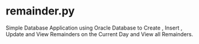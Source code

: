# remainder.py
Simple Database Application using Oracle Database to Create , Insert , Update and View Remainders on the Current Day and View all Remainders.
